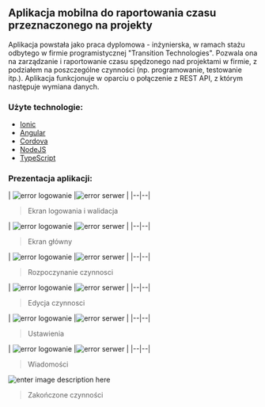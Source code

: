 
## Aplikacja mobilna do raportowania czasu przeznaczonego na projekty

Aplikacja powstała jako praca dyplomowa - inżynierska, w ramach stażu odbytego w firmie programistycznej "Transition Technologies". Pozwala ona na zarządzanie i raportowanie czasu spędzonego nad projektami w firmie, z podziałem na poszczególne czynności (np. programowanie, testowanie itp.). Aplikacja funkcjonuje w oparciu o połączenie z REST API, z którym następuje wymiana danych.

### Użyte technologie:
- [Ionic ](https://ionicframework.com/) 
- [Angular](https://angular.io/) 
- [Cordova](https://cordova.apache.org/) 
- [NodeJS](https://nodejs.org/) 
 - [TypeScript](https://www.typescriptlang.org/) 
 
 
### Prezentacja aplikacji:
| ![error logowanie](https://github.com/Dudix93/raportowanie/blob/api2/screenshots/err_logn.png) |![error serwer](https://github.com/Dudix93/raportowanie/blob/api2/screenshots/err_conn.png) 
|
|--|--|

>Ekran logowania i walidacja

| ![error logowanie](https://github.com/Dudix93/raportowanie/blob/api2/screenshots/zliczanie_manualne.png) |![error serwer](https://github.com/Dudix93/raportowanie/blob/api2/screenshots/aktywne_zliczanie.png) 
|
|--|--|
>Ekran główny

| ![error logowanie](https://github.com/Dudix93/raportowanie/blob/api2/screenshots/czynnosci.png) |![error serwer](https://github.com/Dudix93/raportowanie/blob/api2/screenshots/metoda_zliczania.png) 
|
|--|--|
>Rozpoczynanie czynnosci

| ![error logowanie](https://github.com/Dudix93/raportowanie/blob/api2/screenshots/edit_manual.jpg) |![error serwer](https://github.com/Dudix93/raportowanie/blob/api2/screenshots/edit_autotask.jpg) 
|
|--|--|
>Edycja czynnosci

| ![error logowanie](https://github.com/Dudix93/raportowanie/blob/api2/screenshots/dni.png) |![error serwer](https://github.com/Dudix93/raportowanie/blob/api2/screenshots/opcje_powiadomienia.png) 
|
|--|--|
>Ustawienia

| ![error logowanie](https://github.com/Dudix93/raportowanie/blob/api2/screenshots/wiadomosci.jpg) |![error serwer](https://github.com/Dudix93/raportowanie/blob/api2/screenshots/wiadomosc.jpg) 
|
|--|--|
>Wiadomości

![enter image description here](https://github.com/Dudix93/raportowanie/blob/api2/screenshots/zakonczone_czynnosci.png)
>Zakończone czynności

